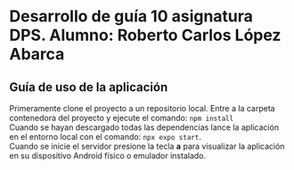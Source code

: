 # Desarrollo de guía 10 asignatura DPS. Alumno: Roberto Carlos López Abarca

## Guía de uso de la aplicación

Primeramente clone el proyecto a un repositorio local. Entre a la carpeta contenedora del proyecto y ejecute el comando: `npm install`  
Cuando se hayan descargado todas las dependencias lance la aplicación en el entorno local con el comando: `npx expo start`.  
Cuando se inicie el servidor presione la tecla **a** para visualizar la aplicación en su dispositivo Android físico o emulador instalado.

